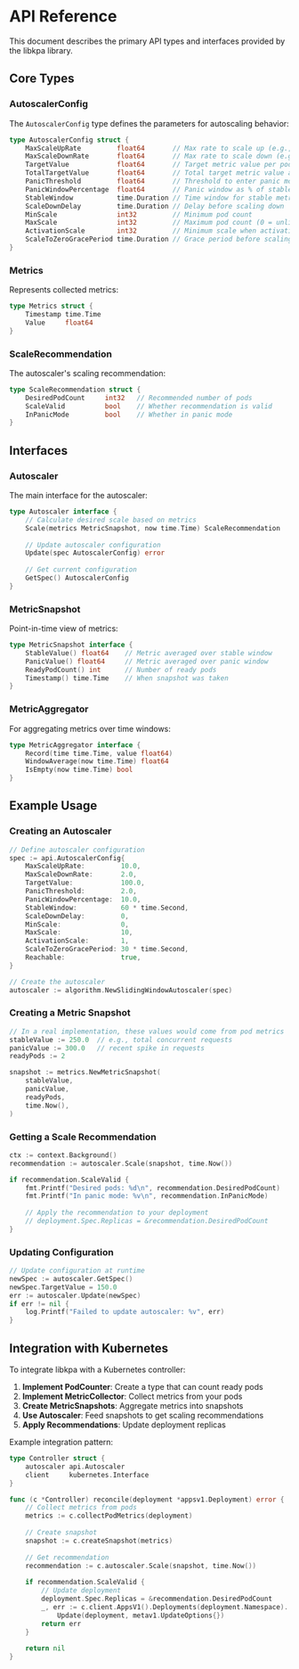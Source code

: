 # API Reference

This document describes the primary API types and interfaces provided by the libkpa library.

## Core Types

### AutoscalerConfig

The `AutoscalerConfig` type defines the parameters for autoscaling behavior:

```go
type AutoscalerConfig struct {
    MaxScaleUpRate         float64       // Max rate to scale up (e.g., 2.0 = double pods)
    MaxScaleDownRate       float64       // Max rate to scale down (e.g., 2.0 = halve pods)
    TargetValue            float64       // Target metric value per pod (mutually exclusive with TotalTargetValue)
    TotalTargetValue       float64       // Total target metric value across all pods (mutually exclusive with TargetValue)
    PanicThreshold         float64       // Threshold to enter panic mode (as ratio)
    PanicWindowPercentage  float64       // Panic window as % of stable window
    StableWindow           time.Duration // Time window for stable metrics
    ScaleDownDelay         time.Duration // Delay before scaling down
    MinScale               int32         // Minimum pod count
    MaxScale               int32         // Maximum pod count (0 = unlimited)
    ActivationScale        int32         // Minimum scale when activating from zero
    ScaleToZeroGracePeriod time.Duration // Grace period before scaling to zero
}
```

### Metrics

Represents collected metrics:

```go
type Metrics struct {
    Timestamp time.Time
    Value     float64
}
```

### ScaleRecommendation

The autoscaler's scaling recommendation:

```go
type ScaleRecommendation struct {
    DesiredPodCount     int32   // Recommended number of pods
    ScaleValid          bool    // Whether recommendation is valid
    InPanicMode         bool    // Whether in panic mode
}
```

## Interfaces

### Autoscaler

The main interface for the autoscaler:

```go
type Autoscaler interface {
    // Calculate desired scale based on metrics
    Scale(metrics MetricSnapshot, now time.Time) ScaleRecommendation
    
    // Update autoscaler configuration
    Update(spec AutoscalerConfig) error
    
    // Get current configuration
    GetSpec() AutoscalerConfig
}
```

### MetricSnapshot

Point-in-time view of metrics:

```go
type MetricSnapshot interface {
    StableValue() float64    // Metric averaged over stable window
    PanicValue() float64     // Metric averaged over panic window
    ReadyPodCount() int      // Number of ready pods
    Timestamp() time.Time    // When snapshot was taken
}
```

### MetricAggregator

For aggregating metrics over time windows:

```go
type MetricAggregator interface {
    Record(time time.Time, value float64)
    WindowAverage(now time.Time) float64
    IsEmpty(now time.Time) bool
}
```

## Example Usage

### Creating an Autoscaler

```go
// Define autoscaler configuration
spec := api.AutoscalerConfig{
    MaxScaleUpRate:         10.0,
    MaxScaleDownRate:       2.0,
    TargetValue:            100.0,
    PanicThreshold:         2.0,
    PanicWindowPercentage:  10.0,
    StableWindow:           60 * time.Second,
    ScaleDownDelay:         0,
    MinScale:               0,
    MaxScale:               10,
    ActivationScale:        1,
    ScaleToZeroGracePeriod: 30 * time.Second,
    Reachable:              true,
}

// Create the autoscaler
autoscaler := algorithm.NewSlidingWindowAutoscaler(spec)
```

### Creating a Metric Snapshot

```go
// In a real implementation, these values would come from pod metrics
stableValue := 250.0  // e.g., total concurrent requests
panicValue := 300.0   // recent spike in requests
readyPods := 2

snapshot := metrics.NewMetricSnapshot(
    stableValue,
    panicValue,
    readyPods,
    time.Now(),
)
```

### Getting a Scale Recommendation

```go
ctx := context.Background()
recommendation := autoscaler.Scale(snapshot, time.Now())

if recommendation.ScaleValid {
    fmt.Printf("Desired pods: %d\n", recommendation.DesiredPodCount)
    fmt.Printf("In panic mode: %v\n", recommendation.InPanicMode)
    
    // Apply the recommendation to your deployment
    // deployment.Spec.Replicas = &recommendation.DesiredPodCount
}
```

### Updating Configuration

```go
// Update configuration at runtime
newSpec := autoscaler.GetSpec()
newSpec.TargetValue = 150.0
err := autoscaler.Update(newSpec)
if err != nil {
    log.Printf("Failed to update autoscaler: %v", err)
}
```

## Integration with Kubernetes

To integrate libkpa with a Kubernetes controller:

1. **Implement PodCounter**: Create a type that can count ready pods
2. **Implement MetricCollector**: Collect metrics from your pods
3. **Create MetricSnapshots**: Aggregate metrics into snapshots
4. **Use Autoscaler**: Feed snapshots to get scaling recommendations
5. **Apply Recommendations**: Update deployment replicas

Example integration pattern:

```go
type Controller struct {
    autoscaler api.Autoscaler
    client     kubernetes.Interface
}

func (c *Controller) reconcile(deployment *appsv1.Deployment) error {
    // Collect metrics from pods
    metrics := c.collectPodMetrics(deployment)
    
    // Create snapshot
    snapshot := c.createSnapshot(metrics)
    
    // Get recommendation
    recommendation := c.autoscaler.Scale(snapshot, time.Now())
    
    if recommendation.ScaleValid {
        // Update deployment
        deployment.Spec.Replicas = &recommendation.DesiredPodCount
        _, err := c.client.AppsV1().Deployments(deployment.Namespace).
            Update(deployment, metav1.UpdateOptions{})
        return err
    }
    
    return nil
}
``` 